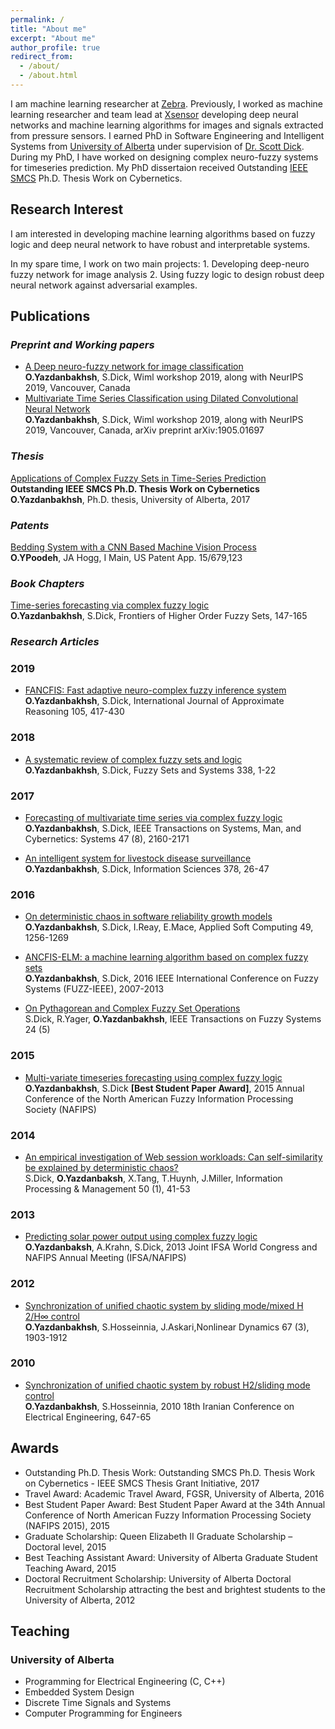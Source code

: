 ```yaml
---
permalink: /
title: "About me"
excerpt: "About me"
author_profile: true
redirect_from: 
  - /about/
  - /about.html
---
```


I am machine learning researcher at [Zebra](https://www.zebra.com/us/en.html). Previously, I worked as machine learning researcher and team lead at [Xsensor](https://xsensor.com/) developing deep neural networks and machine learning algorithms for images and signals extracted from pressure sensors. I earned PhD in Software Engineering and Intelligent Systems from [University of Alberta](https://www.ualberta.ca/electrical-computer-engineering/) under supervision of [Dr. Scott Dick](https://www.ualberta.ca/engineering/faculty/scott-dick). During my PhD, I have worked on designing complex neuro-fuzzy systems for timeseries prediction. My PhD dissertaion received Outstanding [IEEE SMCS](http://thesisgrantinitiative.ieeesmc.hu/about/) Ph.D. Thesis Work on Cybernetics.

## Research Interest

I am interested in developing machine learning algorithms based on fuzzy logic and deep neural network to have robust and interpretable systems. 

In my spare time, I work on two main projects: 1. Developing deep-neuro fuzzy network for image analysis 2. Using fuzzy logic to design robust deep neural network against adversarial examples. 

## Publications

### _Preprint and Working papers_
* [A Deep neuro-fuzzy network for image classification](https://sonbolyb.github.io/files/deep-fuzzy-sonbol_arxiv_version.pdf )  
**O.Yazdanbakhsh**, S.Dick, Wiml workshop 2019, along with NeurIPS 2019, Vancouver, Canada
* [Multivariate Time Series Classification using Dilated Convolutional Neural Network](https://sonbolyb.github.io/files/multivariate_dilated_conv.pdf)  
**O.Yazdanbakhsh**, S.Dick, Wiml workshop 2019, along with NeurIPS 2019, Vancouver, Canada, arXiv preprint arXiv:1905.01697

### _Thesis_
[Applications of Complex Fuzzy Sets in Time-Series Prediction](https://sonbolyb.github.io/files/YazdanbakhshPoodeh_Omolbanin_201704_PhD.pdf)  
**Outstanding IEEE SMCS Ph.D. Thesis Work on Cybernetics** 
**O.Yazdanbakhsh**, Ph.D. thesis, University of Alberta, 2017

### _Patents_
[Bedding System with a CNN Based Machine Vision Process](https://sonbolyb.github.io/files/US_Patent.pdf)  
**O.YPoodeh**, JA Hogg, I Main, US Patent App. 15/679,123

### _Book Chapters_
[Time-series forecasting via complex fuzzy logic](https://sonbolyb.github.io/files/BookChapter.pdf)  
**O.Yazdanbakhsh**, S.Dick, Frontiers of Higher Order Fuzzy Sets, 147-165  

### _Research Articles_

### 2019
* [FANCFIS: Fast adaptive neuro-complex fuzzy inference system](https://sonbolyb.github.io/files/FANCFIS.pdf)  
**O.Yazdanbakhsh**, S.Dick, International Journal of Approximate Reasoning 105, 417-430

### 2018
* [A systematic review of complex fuzzy sets and logic](https://sonbolyb.github.io/files/ReviewPaper.pdf)  
**O.Yazdanbakhsh**, S.Dick, Fuzzy Sets and Systems 338, 1-22   

### 2017
* [Forecasting of multivariate time series via complex fuzzy logic](https://sonbolyb.github.io/files/MultivariateTimeSeriesForecasting.pdf)  
**O.Yazdanbakhsh**, S.Dick, IEEE Transactions on Systems, Man, and Cybernetics: Systems 47 (8), 2160-2171

* [An intelligent system for livestock disease surveillance](https://sonbolyb.github.io/files/LiveStockDiseaseSurveilance.pdf)  
**O.Yazdanbakhsh**, S.Dick, Information Sciences 378, 26-47

### 2016
* [On deterministic chaos in software reliability growth models](https://sonbolyb.github.io/files/deterministic_software_reliability.pdf)   
**O.Yazdanbakhsh**, S.Dick, I.Reay, E.Mace, Applied Soft Computing 49, 1256-1269   

* [ANCFIS-ELM: a machine learning algorithm based on complex fuzzy sets](https://sonbolyb.github.io/files/ANCFISELM.pdf)  
**O.Yazdanbakhsh**, S.Dick, 2016 IEEE International Conference on Fuzzy Systems (FUZZ-IEEE), 2007-2013

* [On Pythagorean and Complex Fuzzy Set Operations](https://sonbolyb.github.io/files/pythogorean.pdf)   
S.Dick, R.Yager, **O.Yazdanbakhsh**, IEEE Transactions on Fuzzy Systems 24 (5)    

### 2015
* [Multi-variate timeseries forecasting using complex fuzzy logic](https://sonbolyb.github.io/files/multivariate_nafips.pdf)   
**O.Yazdanbakhsh**, S.Dick **[Best Student Paper Award]**, 2015 Annual Conference of the North American Fuzzy Information Processing Society (NAFIPS)   

### 2014
* [An empirical investigation of Web session workloads: Can self-similarity be explained by deterministic chaos?](https://sonbolyb.github.io/files/websession.pdf)   
S.Dick, **O.Yazdanbaksh**, X.Tang, T.Huynh, J.Miller, Information Processing & Management 50 (1), 41-53    

### 2013
* [Predicting solar power output using complex fuzzy logic](https://sonbolyb.github.io/files/solar_paper.pdf)   
**O.Yazdanbaksh**, A.Krahn, S.Dick, 2013 Joint IFSA World Congress and NAFIPS Annual Meeting (IFSA/NAFIPS)

### 2012 
* [Synchronization of unified chaotic system by sliding mode/mixed H 2/H∞ control](https://sonbolyb.github.io/files/Yazdanbakhsh2012_Article_SynchronizationOfUnifiedChaoti.pdf)    
**O.Yazdanbakhsh**, S.Hosseinnia, J.Askari,Nonlinear Dynamics 67 (3), 1903-1912  

### 2010
* [Synchronization of unified chaotic system by robust H2/sliding mode control](https://sonbolyb.github.io/files/master_paper1.pdf)    
**O.Yazdanbakhsh**, S.Hosseinnia, 2010 18th Iranian Conference on Electrical Engineering, 647-65



## Awards

* Outstanding Ph.D. Thesis Work: Outstanding SMCS Ph.D. Thesis Work on Cybernetics - IEEE SMCS Thesis Grant Initiative, 2017
* Travel Award: Academic Travel Award, FGSR, University of Alberta, 2016 
* Best Student Paper Award: Best Student Paper Award at the 34th Annual Conference of North American Fuzzy Information Processing Society (NAFIPS 2015), 2015
* Graduate Scholarship: Queen Elizabeth II Graduate Scholarship – Doctoral level, 2015
* Best Teaching Assistant Award: University of Alberta Graduate Student Teaching Award, 2015
* Doctoral Recruitment Scholarship: University of Alberta Doctoral Recruitment Scholarship attracting the best and brightest students to the University of Alberta, 2012

## Teaching 
### University of Alberta
* Programming for Electrical Engineering (C, C++)
* Embedded System Design    
* Discrete Time Signals and Systems    
* Computer Programming for Engineers      



